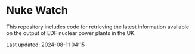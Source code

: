 # Nuke Watch

This repository includes code for retrieving the latest information available on the output of EDF nuclear power plants in the UK.

Last updated: 2024-08-11 04:15